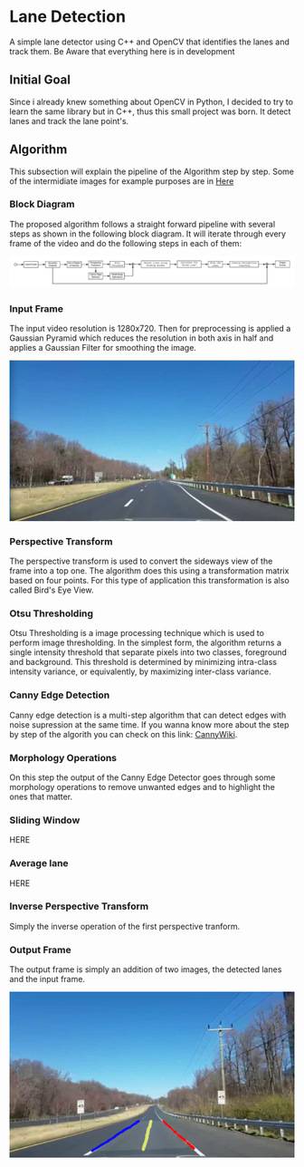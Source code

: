 
# Lane Detection
A simple lane detector  using C++ and OpenCV that identifies the lanes and track them. Be Aware that everything here is in development


## Initial Goal
Since i already knew something about OpenCV in Python, I decided to try to learn the same library but in C++, thus this small project was born. It detect lanes and track the lane point's.

## Algorithm
This subsection will explain the pipeline of the Algorithm step by step. Some of the intermidiate images for example purposes are in [Here](https://github.com/Nakalski/LaneDetection/blob/master/images/)

### Block Diagram

The proposed algorithm follows a straight forward pipeline with several steps as shown in the following block diagram. It will iterate through every frame of the video and do the following steps in each of them:

![Block Diagram](https://github.com/Nakalski/LaneDetection/blob/master/images/Diagrama.png)

### Input Frame

 The input video resolution is 1280x720. Then for preprocessing is applied a Gaussian Pyramid which reduces the resolution in both axis in half and applies a Gaussian Filter for smoothing the image.
 
![Input Frame](https://github.com/Nakalski/LaneDetection/blob/master/images/input_frame.png)

### Perspective Transform
 
 The perspective transform is used to convert the sideways view of the frame into a top one. The algorithm does this using a transformation matrix based on four points. For this type of application this transformation is also called Bird's Eye View.
 

### Otsu Thresholding
 
 Otsu Thresholding is a image processing technique which is used to perform image thresholding. In the simplest form, the algorithm returns a single intensity threshold that separate pixels into two classes, foreground and background. This threshold is determined by minimizing intra-class intensity variance, or equivalently, by maximizing inter-class variance. 
 

### Canny Edge Detection

Canny edge detection is a multi-step algorithm that can detect edges with noise supression at the same time. If you wanna know more about the step by step of the algorith you can check on this link: [CannyWiki](https://en.wikipedia.org/wiki/Canny_edge_detector).

### Morphology Operations
 
 On this step the output of the Canny Edge Detector goes through some morphology operations to remove unwanted edges and to highlight the ones that matter.
 
### Sliding Window
 
 HERE
 
### Average lane
 
 HERE
 
### Inverse Perspective Transform
 
 Simply the inverse operation of the first perspective tranform.
 
### Output Frame
 
  The output frame is simply an addition of two images, the detected lanes and the input frame.
  
![Output Frame](https://github.com/Nakalski/LaneDetection/blob/master/images/3.png)
